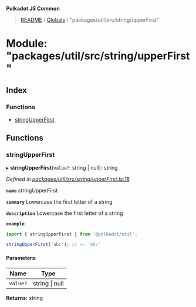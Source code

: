 **Polkadot JS Common**

> [README](../README.md) / [Globals](../globals.md) / "packages/util/src/string/upperFirst"

# Module: "packages/util/src/string/upperFirst"

## Index

### Functions

* [stringUpperFirst](_packages_util_src_string_upperfirst_.md#stringupperfirst)

## Functions

### stringUpperFirst

▸ **stringUpperFirst**(`value?`: string \| null): string

*Defined in [packages/util/src/string/upperFirst.ts:18](https://github.com/polkadot-js/common/blob/ce964d2f/packages/util/src/string/upperFirst.ts#L18)*

**`name`** stringUpperFirst

**`summary`** Lowercase the first letter of a string

**`description`** 
Lowercase the first letter of a string

**`example`** 
<BR>

```javascript
import { stringUpperFirst } from '@polkadot/util';

stringUpperFirst('abc'); // => 'Abc'
```

#### Parameters:

Name | Type |
------ | ------ |
`value?` | string \| null |

**Returns:** string
